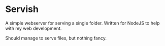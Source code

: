 # Servish

A simple webserver for serving a single folder.
Written for NodeJS to help with my web development.

Should manage to serve files, but nothing fancy.

